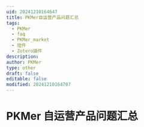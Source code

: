 ```yaml
---
uid: 20241210164647
title: PKMer自运营产品问题汇总
tags:
  - PKMer
  - faq
  - PKMer_market
  - 挂件
  - Zotero插件
description: 
author: PKMer
type: other
draft: false
editable: false
modified: 20241210164707
---
```


# PKMer 自运营产品问题汇总